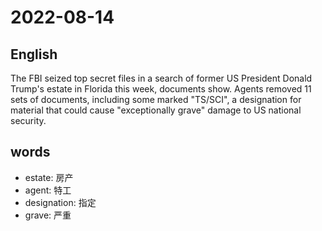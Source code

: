 # 2022-08-14


## English
The FBI seized top secret files in a search
of former US President Donald Trump's
estate in Florida this week, documents
show. Agents removed 11 sets of 
documents, including some marked "TS/SCI",
a designation for material that could
cause "exceptionally grave" damage to US
national security.


## words
* estate: 房产
* agent: 特工
* designation: 指定
* grave: 严重
